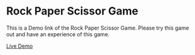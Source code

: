 # Rock Paper Scissor Game

This is a Demo link of the Rock Paper Scissor Game.
Please try this game out and have an experience of this game.

[Live Demo](https://rock-paper-scissor-game-thatsdivyansh.netlify.app/)
